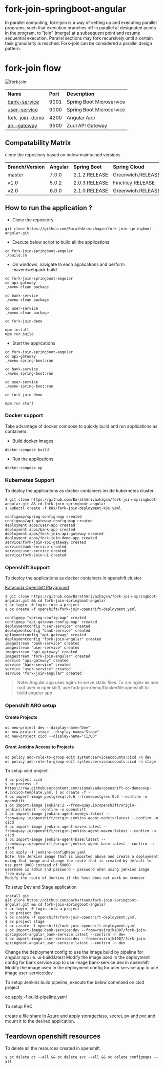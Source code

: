 # fork-join-springboot-angular

In parallel computing, fork–join is a way of setting up and executing parallel programs, such that execution branches off in parallel at designated points in the program, to "join" (merge) at a subsequent point and resume sequential execution. Parallel sections may fork recursively until a certain task granularity is reached. Fork–join can be considered a parallel design pattern.

# fork-join flow


![fork join](images/forkjoin.png)

<table>
 <tr>
    <th style="text-align:left">Name</th>
    <th style="text-align:left">Port</th> 
    <th style="text-align:left">Description</th>
  </tr>
  <tr>
    <td><a href="https://github.com/BarathArivazhagan/fork-join-springboot-angular/tree/master/bank-service"> bank-service</a></td>
    <td>9001</td>
    <td>Spring Boot Microservice</td>
  </tr>
  <tr>
    <td><a href="https://github.com/BarathArivazhagan/fork-join-springboot-angular/tree/master/user-service">user-service</a></td>
    <td>9000</td>
    <td>Spring Boot Microservice</td>
  </tr>
  <tr>
    <td><a href="https://github.com/BarathArivazhagan/fork-join-springboot-angular/tree/master/fork-join-demo">fork-join-demo</a></td>
    <td>4200</td>
    <td>Angular App</td>
  </tr>
  <tr>
    <td><a href="https://github.com/BarathArivazhagan/fork-join-springboot-angular/tree/master/api-gateway">api-gateway</a></td>
    <td>9500</td>
    <td>Zuul API Gateway</td>
  </tr>
  
</table>

## Compatability Matrix

clone the repository based on below maintained versions.

<table>
 <tr>
    <th style="text-align:left">Branch/Version</th>
    <th style="text-align:left">Angular</th> 
    <th style="text-align:left">Spring Boot</th>
    <th style="text-align:left">Spring Cloud</th>
  </tr>
  <tr>
    <td>master</td>
    <td>7.0.0</td>
    <td>2.1.2.RELEASE</td>
    <td>Greenwich.RELEASE</td>
  </tr>
  <tr>
    <td>v1.0</td>
    <td>5.0.2</td>
     <td>2.0.3.RELEASE</td>
    <td>Finchley.RELEASE</td>
  </tr>
  <tr>
    <td>v2.0</td>
    <td>6.0.0</td>
    <td>2.1.0.RELEASE</td>
    <td>Greenwich.RELEASE</td>
  </tr> 
  
</table>

## How to run the application ?

* Clone the repository

```
git clone https://github.com/BarathArivazhagan/fork-join-springboot-angular.git
```

* Execute below script to build all the applications

```
cd fork-join-springboot-angular
./build.sh
```
* On windows, navigate to each applications and perform maven/webpack build
```
cd fork-join-springboot-angular
cd api-gateway 
./mvnw clean package

cd bank-service
./mvnw clean package

cd user-service
./mvnw clean package

cd fork-join-demo

npm install
npm run build
```

* Start the applications

```
cd fork-join-springboot-angular
cd api-gateway 
./mvnw spring-boot:run

cd bank-service
./mvnw spring-boot:run

cd user-service
./mvnw spring-boot:run

cd fork-join-demo

npm run start
```

### Docker support

Take advantage of docker compose to quickly build and run applications as containers.

* Build docker images
```
docker-compose build
```

* Run the applications

```
docker-compose up
```

### Kubernetes Support

To deploy the applications as docker containers inside kubernetes cluster

```
$ git clone https://github.com/BarathArivazhagan/fork-join-springboot-angular.git && cd fork-join-springboot-angular
$ kubectl create -f k8s/fork-join-deployment-k8s.yaml

configmap/spring-config-map created
configmap/api-gateway-config-map created
deployment.apps/user-app created
deployment.apps/bank-app created
deployment.apps/fork-join-api-gateway created
deployment.apps/fork-join-demo-app created
service/fork-join-api-gateway created
service/bank-service created
service/user-service created
service/fork-join-ui created
```

### Openshift Support

To deploy the applications as docker containers in openshift cluster

[Katacoda Openshift Playground](https://www.katacoda.com/courses/openshift/playground)

```
$ git clone https://github.com/BarathArivazhagan/fork-join-springboot-angular.git && cd fork-join-springboot-angular
$ oc login  # login into a project
$ oc create -f openshift/fork-join-openshift-deployment.yaml

configmap "spring-config-map" created
configmap "api-gateway-config-map" created
deploymentconfig "user-service" created
deploymentconfig "bank-service" created
eploymentconfig "api-gateway" created
deploymentconfig "fork-join-angular" created
imagestream "bank-service" created
imagestream "user-service" created
imagestream "api-gateway" created
imagestream "fork-join-angular" created
service "api-gateway" created
service "bank-service" created
service "user-service" created
service "fork-join-angular" created
```
> Note: Angular app uses nginx to serve static files.
        To run nginx as non root user in openshift, use fork-join-demo/Dockerfile.openshift to build angular app.

### Openshift ARO setup

#### Create Projects
```
oc new-project dev --display-name="Dev"
oc new-project stage --display-name="Stage"
oc new-project cicd --display-name="CI/CD"
```
#### Grant Jenkins Access to Projects
```
oc policy add-role-to-group edit system:serviceaccounts:cicd -n dev
oc policy add-role-to-group edit system:serviceaccounts:cicd -n stage
```

To setup cicd project
```
$ oc project cicd
$ oc process -f https://raw.githubusercontent.com/siamaksade/openshift-cd-demo/ocp-4.3/cicd-template.yaml | oc create -f -
$ oc import-image postgresql:9.6 --from=postgres:9.6 --confirm -n openshift
$ oc import-image jenkins:2 --from=quay.io/openshift/origin-jenkins:latest --confirm -n openshift
$ oc import-image jenkins-agent-nodejs:latest --from=quay.io/openshift/origin-jenkins-agent-nodejs:latest --confirm -n cicd
$ oc import-image jenkins-agent-maven:latest --from=quay.io/openshift/origin-jenkins-agent-maven:latest --confirm -n cicd
$ oc import-image jenkins-agent-base:latest --from=quay.io/openshift/origin-jenkins-agent-base:latest --confirm -n cicd
$ oc apply -f jenkins-configMaps.yaml
Note: Use Jenkins image that is imported above and create a deployment using that image and change the route that is created by default to use port 8080 instead of 50000
username is admin and password - password when using jenkins image from quay.io
Modify the route of Jenkins if the host does not work on browser
```

To setup Dev and Stage application
```
install git
git clone https://github.com/parkarteam/fork-join-springboot-angular.git && cd fork-join-springboot-angular
$ oc login  # login into a project
$ oc project dev
$ oc create -f openshift/fork-join-openshift-deployment.yaml
$ oc project stage
$ oc create -f openshift/fork-join-openshift-deployment.yaml
$ oc import-image bank-service:dev --from=ravirajk1007/fork-join-springboot-angular_bank-service:latest --confirm -n dev
$ oc import-image user-service:dev --from=ravirajk1007/fork-join-springboot-angular_user-service:latest --confirm -n dev
```
Change the deployment config to use the image build by pipeline for angular app i.e. ui-build:latest
Modify the image used in the deployment config for bank service app to use image bank-service:dev in openshift
Modify the image used in the deployment config for user service app to use image user-service:dev

To setup Jenkins build pipeline, execute the below command on cicd project

oc apply -f build-pipeline.yaml

To setup PVC

create a file share in Azure and apply storageclass, secret, pv and pvc and mount it to the desired application.

## Teardown openshift resources

To delete all the resources created in openshift

```
$ oc delete dc --all && oc delete svc --all && oc delete configmaps --all
```
